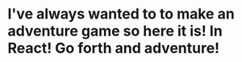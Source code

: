 # I've always wanted to to make an adventure game so here it is! In React! Go forth and adventure!

